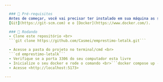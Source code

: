 ```yaml
---

  ### 🏁 Pré-requisitos
  Antes de começar, você vai precisar ter instalado em sua máquina as seguintes ferramentas:
  [Git](https://git-scm.com) e o [Docker](https://www.docker.com/).

  ### 🎲 Rodando
  - Clone este repositório <br>
  ```git clone https://github.com/Casmei/emprestimo-letalk.git```

  - Acesse a pasta do projeto no terminal/cmd <br>
  ```cd emprestimo-letalk```
  - Verifique se a porta 3306 do seu computador esta livre
  - Inicialize o seu docker e rode o comando <br>```docker compose up --build```
  - Acesse <http://localhost:5173>

---
```

